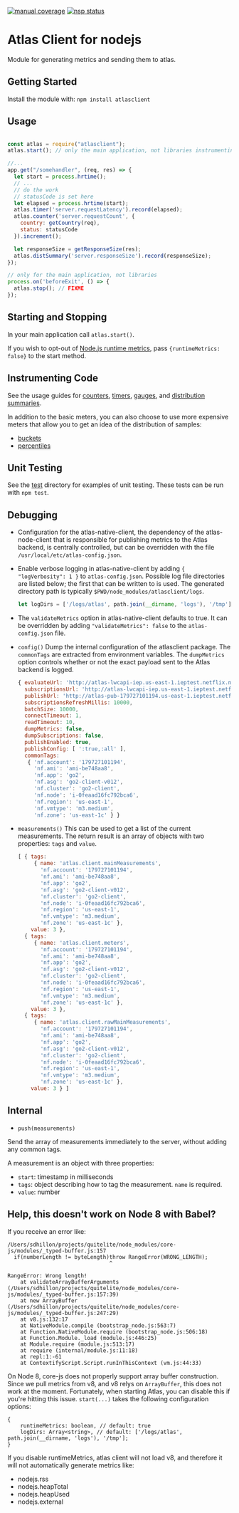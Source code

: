 [![manual coverage](https://img.shields.io/badge/coverage-76%25-yellow.svg)]()
[![nsp status](https://img.shields.io/badge/NSP%20status-no%20vulnerabilities-green.svg)](https://insight-engineering.builds.test.netflix.net/job/INSIGHT-atlas-node-client/)

# Atlas Client for nodejs

Module for generating metrics and sending them to atlas.

## Getting Started

Install the module with: `npm install atlasclient`

## Usage

```js

const atlas = require("atlasclient");
atlas.start(); // only the main application, not libraries instrumenting code

//...
app.get("/somehandler", (req, res) => {
  let start = process.hrtime();
  // ...
  // do the work
  // statusCode is set here
  let elapsed = process.hrtime(start);
  atlas.timer('server.requestLatency').record(elapsed);
  atlas.counter('server.requestCount', {
    country: getCountry(req),
    status: statusCode
  }).increment();

  let responseSize = getResponseSize(res);
  atlas.distSummary('server.responseSize').record(responseSize);
});

// only for the main application, not libraries
process.on('beforeExit', () => {
  atlas.stop(); // FIXME
});
```

## Starting and Stopping

In your main application call `atlas.start()`.

If you wish to opt-out of [Node.js runtime metrics](doc/nodejs-metrics.md), pass `{runtimeMetrics: false}` to the start method.

## Instrumenting Code

See the usage guides for [counters](doc/counter.md), [timers](doc/timer.md), [gauges](doc/gauge.md),
and [distribution summaries](doc/dist-summary.md).

In addition to the basic meters, you can also choose to use more expensive meters that allow you to
get an idea of the distribution of samples:

* [buckets](doc/buckets.md)
* [percentiles](doc/percentiles.md)

## Unit Testing

See the [test] directory for examples of unit testing.  These tests can be run with `npm test`.

[test]: https://stash.corp.netflix.com/projects/CLDMTA/repos/atlas-node-client/browse/test

## Debugging

* Configuration for the atlas-native-client, the dependency of the atlas-node-client that is responsible
for publishing metrics to the Atlas backend, is centrally controlled, but can be overridden with the file
`/usr/local/etc/atlas-config.json`.
* Enable verbose logging in atlas-native-client by adding `{ "logVerbosity": 1 }` to `atlas-config.json`.
Possible log file directories are listed below; the first that can be written to is used.  The generated
directory path is typically `$PWD/node_modules/atlasclient/logs`.
    ```js
    let logDirs = ['/logs/atlas', path.join(__dirname, 'logs'), '/tmp'];
    ```
* The `validateMetrics` option in atlas-native-client defaults to true.  It can be overridden by
adding `"validateMetrics": false` to the `atlas-config.json` file.
* `config()` Dump the internal configuration of the atlasclient package. The `commonTags` are
extracted from environment variables.  The `dumpMetrics` option controls whether or not the exact
payload sent to the Atlas backend is logged.

    ```js
    { evaluateUrl: 'http://atlas-lwcapi-iep.us-east-1.ieptest.netflix.net/lwc/api/v1/evaluate',
      subscriptionsUrl: 'http://atlas-lwcapi-iep.us-east-1.ieptest.netflix.net/lwc/api/v1/expressions/go2-client',
      publishUrl: 'http://atlas-pub-179727101194.us-east-1.ieptest.netflix.net/api/v1/publish-fast',
      subscriptionsRefreshMillis: 10000,
      batchSize: 10000,
      connectTimeout: 1,
      readTimeout: 10,
      dumpMetrics: false,
      dumpSubscriptions: false,
      publishEnabled: true,
      publishConfig: [ ':true,:all' ],
      commonTags:
       { 'nf.account': '179727101194',
         'nf.ami': 'ami-be748aa8',
         'nf.app': 'go2',
         'nf.asg': 'go2-client-v012',
         'nf.cluster': 'go2-client',
         'nf.node': 'i-0feaad16fc792bca6',
         'nf.region': 'us-east-1',
         'nf.vmtype': 'm3.medium',
         'nf.zone': 'us-east-1c' } }
    ```

* `measurements()`  This can be used to get a list of the current measurements.  The return result
is an array of objects with two properties: `tags` and `value`.

    ```js
    [ { tags:
         { name: 'atlas.client.mainMeasurements',
           'nf.account': '179727101194',
           'nf.ami': 'ami-be748aa8',
           'nf.app': 'go2',
           'nf.asg': 'go2-client-v012',
           'nf.cluster': 'go2-client',
           'nf.node': 'i-0feaad16fc792bca6',
           'nf.region': 'us-east-1',
           'nf.vmtype': 'm3.medium',
           'nf.zone': 'us-east-1c' },
        value: 3 },
      { tags:
         { name: 'atlas.client.meters',
           'nf.account': '179727101194',
           'nf.ami': 'ami-be748aa8',
           'nf.app': 'go2',
           'nf.asg': 'go2-client-v012',
           'nf.cluster': 'go2-client',
           'nf.node': 'i-0feaad16fc792bca6',
           'nf.region': 'us-east-1',
           'nf.vmtype': 'm3.medium',
           'nf.zone': 'us-east-1c' },
        value: 3 },
      { tags:
         { name: 'atlas.client.rawMainMeasurements',
           'nf.account': '179727101194',
           'nf.ami': 'ami-be748aa8',
           'nf.app': 'go2',
           'nf.asg': 'go2-client-v012',
           'nf.cluster': 'go2-client',
           'nf.node': 'i-0feaad16fc792bca6',
           'nf.region': 'us-east-1',
           'nf.vmtype': 'm3.medium',
           'nf.zone': 'us-east-1c' },
        value: 3 } ]
    ```

## Internal

* `push(measurements)`

Send the array of measurements immediately to the server, without adding any common tags.

A measurement is an object with three properties:

* `start`: timestamp in milliseconds
* `tags`: object describing how to tag the measurement. `name` is required.
* `value`: number

## Help, this doesn't work on Node 8 with Babel?

If you receive an error like:

```
/Users/sdhillon/projects/quitelite/node_modules/core-js/modules/_typed-buffer.js:157
  if(numberLength != byteLength)throw RangeError(WRONG_LENGTH);
                                ^

RangeError: Wrong length!
    at validateArrayBufferArguments (/Users/sdhillon/projects/quitelite/node_modules/core-js/modules/_typed-buffer.js:157:39)
    at new ArrayBuffer (/Users/sdhillon/projects/quitelite/node_modules/core-js/modules/_typed-buffer.js:247:29)
    at v8.js:132:17
    at NativeModule.compile (bootstrap_node.js:563:7)
    at Function.NativeModule.require (bootstrap_node.js:506:18)
    at Function.Module._load (module.js:446:25)
    at Module.require (module.js:513:17)
    at require (internal/module.js:11:18)
    at repl:1:-61
    at ContextifyScript.Script.runInThisContext (vm.js:44:33)
```

On Node 8, core-js does not properly support array buffer construction. Since we pull
metrics from v8, and v8 relys on `ArrayBuffer`, this does not work at the moment. Fortunately,
when starting Atlas, you can disable this if you're hitting this issue. `start(...)` takes
the following configuration options:

```
{
    runtimeMetrics: boolean, // default: true
    logDirs: Array<string>, // default: ['/logs/atlas', path.join(__dirname, 'logs'), '/tmp'];   
}
```

If you disable runtimeMetrics, atlas client will not load v8, and therefore
it will not automatically generate metrics like:

* nodejs.rss
* nodejs.heapTotal
* nodejs.heapUsed
* nodejs.external

